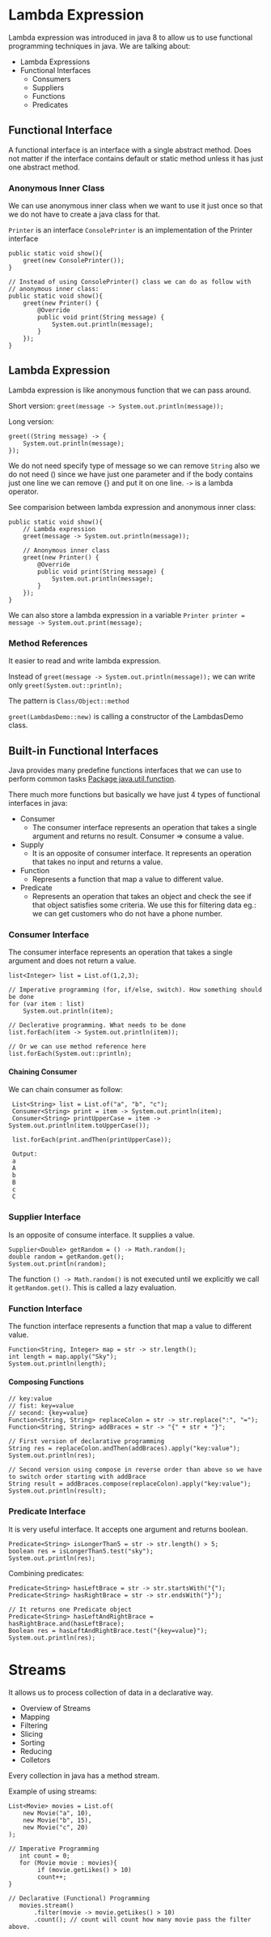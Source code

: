 # Lambda Expression

Lambda expression was introduced in java 8 to allow us to use functional
programming techniques in java. We are talking about:

- Lambda Expressions
- Functional Interfaces
    - Consumers
    - Suppliers
    - Functions
    - Predicates
    
## Functional Interface

A functional interface is an interface with a single abstract method. Does not
matter if the interface contains default or static method unless it has just one
abstract method.

### Anonymous Inner Class

We can use anonymous inner class when we want to use it just once
so that we do not have to create a java class for that.

`Printer` is an interface
`ConsolePrinter` is an implementation of the Printer interface

```
public static void show(){
    greet(new ConsolePrinter());
}

// Instead of using ConsolePrinter() class we can do as follow with
// anonymous inner class:
public static void show(){
    greet(new Printer() {
        @Override
        public void print(String message) {
            System.out.println(message);
        }
    });
}
```

## Lambda Expression

Lambda expression is like anonymous function that we can pass around.

Short version:
`greet(message -> System.out.println(message));`

Long version:
```
greet((String message) -> {
    System.out.println(message);
});
```
We do not need specify type of message so we can remove `String` also we do not
need () since we have just one parameter and if the body contains just one line
we can remove {} and put it on one line. `->` is a lambda operator.

See comparision between lambda expression and anonymous inner class:

```
public static void show(){
    // Lambda expression
    greet(message -> System.out.println(message));

    // Anonymous inner class
    greet(new Printer() {
        @Override
        public void print(String message) {
            System.out.println(message);
        }
    });
}
```

We can also store a lambda expression in a variable
`Printer printer = message -> System.out.print(message);`

### Method References

It easier to read and write lambda expression.

Instead of `greet(message -> System.out.println(message));` we can write
only `greet(System.out::println);`

The pattern is `Class/Object::method`

`greet(LambdasDemo::new)` is calling a constructor of the LambdasDemo class.

## Built-in Functional Interfaces

Java provides many predefine functions interfaces that we can use to perform
common tasks [Package java.util.function](https://docs.oracle.com/en/java/javase/11/docs/api/java.base/java/util/function/package-summary.html).

There much more functions but basically we have just 4 types of functional
interfaces in java:

- Consumer
    - The consumer interface represents an operation that takes a single argument
    and returns no result. Consumer => consume a value.
- Supply
    - It is an opposite of consumer interface. It represents an operation that
    takes no input and returns a value.
- Function
    - Represents a function that map a value to different value.
- Predicate
    - Represents an operation that takes an object and check the see if that 
    object satisfies some criteria. We use this for filtering data eg.: we can
    get customers who do not have a phone number.

### Consumer Interface

The consumer interface represents an operation that takes a single argument
and does not return a value.

```
list<Integer> list = List.of(1,2,3);

// Imperative programming (for, if/else, switch). How something should be done
for (var item : list)
    System.out.println(item);
    
// Declerative programming. What needs to be done
list.forEach(item -> System.out.println(item));

// Or we can use method reference here
list.forEach(System.out::println);

```
 
 #### Chaining Consumer
 
 We can chain consumer as follow:
 
```
 List<String> list = List.of("a", "b", "c");
 Consumer<String> print = item -> System.out.println(item);
 Consumer<String> printUpperCase = item -> System.out.println(item.toUpperCase());
 
 list.forEach(print.andThen(printUpperCase));
 
 Output:
 a
 A
 b
 B
 c
 C
```

### Supplier Interface

Is an opposite of consume interface. It supplies a value.

```
Supplier<Double> getRandom = () -> Math.random();
double random = getRandom.get();
System.out.println(random);
```

The function `() -> Math.random()` is not executed until we explicitly we call it
`getRandom.get()`. This is called a lazy evaluation.

### Function Interface

The function interface represents a function that map a value to different value.

``` 
Function<String, Integer> map = str -> str.length();
int length = map.apply("Sky");
System.out.println(length);
```

#### Composing Functions

```
// key:value
// fist: key=value
// second: {key=value}
Function<String, String> replaceColon = str -> str.replace(":", "=");
Function<String, String> addBraces = str -> "{" + str + "}";

// First version of declarative programming
String res = replaceColon.andThen(addBraces).apply("key:value");
System.out.println(res);

// Second version using compose in reverse order than above so we have to switch order starting with addBrace
String result = addBraces.compose(replaceColon).apply("key:value");
System.out.println(result);
```

### Predicate Interface

It is very useful interface. It accepts one argument and returns boolean.

```
Predicate<String> isLongerThan5 = str -> str.length() > 5;
boolean res = isLongerThan5.test("sky");
System.out.println(res);
```

Combining predicates:

```
Predicate<String> hasLeftBrace = str -> str.startsWith("{");
Predicate<String> hasRightBrace = str -> str.endsWith("}");

// It returns one Predicate object
Predicate<String> hasLeftAndRightBrace = hasRightBrace.and(hasLeftBrace);
Boolean res = hasLeftAndRightBrace.test("{key=value}");
System.out.println(res);
```

# Streams

It allows us to process collection of data in a declarative way.

- Overview of Streams
- Mapping
- Filtering
- Slicing
- Sorting
- Reducing
- Colletors

Every collection in java has a method stream.

Example of using streams:

``` 
List<Movie> movies = List.of(
    new Movie("a", 10),
    new Movie("b", 15),
    new Movie("c", 20)
);

// Imperative Programming
   int count = 0;
   for (Movie movie : movies){
        if (movie.getLikes() > 10)
        count++;
}

// Declarative (Functional) Programming
   movies.stream()
       .filter(movie -> movie.getLikes() > 10)
       .count(); // count will count how many movie pass the filter above.
```